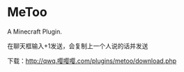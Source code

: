 # MeToo
A Minecraft Plugin.

在聊天框输入+1发送，会复制上一个人说的话并发送

下载：http://qwq.嘤嘤嘤.com/plugins/metoo/download.php

